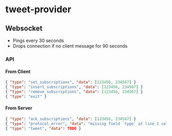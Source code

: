 # tweet-provider

## Websocket

- Pings every 30 seconds
- Drops connection if no client message for 90 seconds

### API

#### From Client

```json
{ "type": "set_subscriptions", "data": [123456, 234567] }
{ "type": "insert_subscriptions", "data": [123456, 234567] }
{ "type": "remove_subscriptions", "data": [123456, 234567] }
{ "type": "exit" }
```

#### From Server

```json
{ "type": "ack_subscriptions", "data": [123456, 234567] }
{ "type": "protocol_error", "data": "missing field `type` at line 1 column 2" }
{ "type": "tweet", "data": TODO }
```
